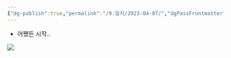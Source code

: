 ```yaml
---
{"dg-publish":true,"permalink":"/9.일지/2023-04-07/","dgPassFrontmatter":true}
---
```



- 어쨌든 시작..

![](https://i.imgur.com/DUir3Su.png)
